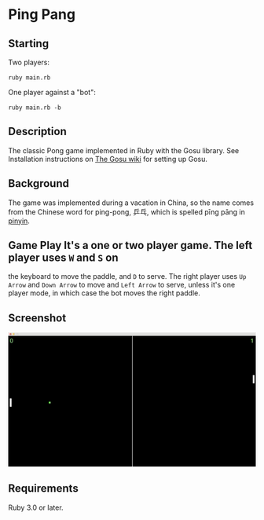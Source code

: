 # Ping Pang

## Starting

Two players:

```console
ruby main.rb
```

One player against a "bot":

```console
ruby main.rb -b
```

## Description
The classic Pong game implemented in Ruby with the Gosu library. See
Installation instructions on [The Gosu wiki](https://github.com/gosu/gosu/wiki)
for setting up Gosu.

## Background
The game was implemented during a vacation in China, so the name comes from the
Chinese word for ping-pong, 乒乓, which is spelled pīng pāng in
[pinyin](https://en.wikipedia.org/wiki/Pinyin).

## Game Play It's a one or two player game. The left player uses `W` and `S` on
the keyboard to move the paddle, and `D` to serve. The right player uses `Up
Arrow` and `Down Arrow` to move and `Left Arrow` to serve, unless it's one
player mode, in which case the bot moves the right paddle.

## Screenshot

<p align="center">
  <img src="https://raw.githubusercontent.com/jonas054/pingpang/master/pingpang.gif" alt="Ping Pang Screenshot"/>
</p>

## Requirements

Ruby 3.0 or later.
